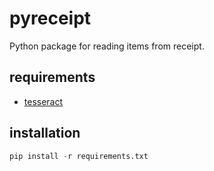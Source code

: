 # pyreceipt

Python package for reading items from receipt.

## requirements

- [tesseract](https://github.com/tesseract-ocr/tesseract)

## installation

```python
pip install -r requirements.txt
```
